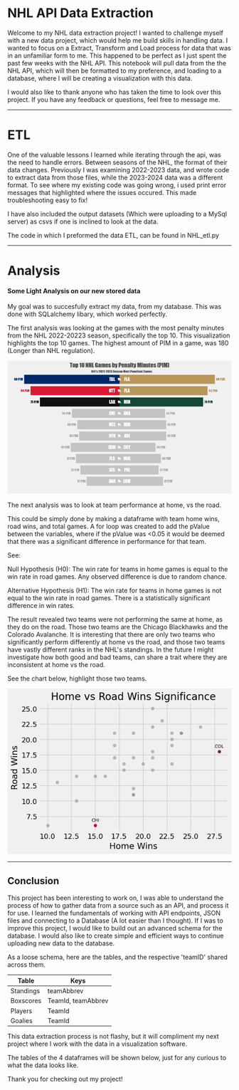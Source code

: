 # NHL API Data Extraction

Welcome to my NHL data extraction project! I wanted to challenge myself with a new data project, which would help me build skills in handling data. I wanted to focus on a Extract, Transform and Load process for data that was in an unfamiliar form to me. This happened to be perfect as I just spent the past few weeks with the NHL API. This notebook will pull data from the the NHL API, which will then be formatted to my preference, and loading to a database, where I will be creating a visualization with this data.

I would also like to thank anyone who has taken the time to look over this project. If you have any feedback or questions, feel free to message me.

-----------------------------------
# ETL

One of the valuable lessons I learned while iterating through the api, was the need to handle errors. Between seasons of the NHL, the format of their data changes. Previously I was examining 2022-2023 data, and wrote code to extract data from those files, while the 2023-2024 data was a different format. To see where my existing code was going wrong, i used print error messages that highlighted where the issues occured. This made troubleshooting easy to fix!

I have also included the output datasets (Which were uploading to a MySql server) as csvs if one is inclined to look at the data.

The code in which I preformed the data ETL, can be found in NHL_etl.py

-----------------------------------
# Analysis
#### Some Light Analysis on our new stored data

My goal was to succesfully extract my data, from my database. This was done with SQLalchemy libary, which worked perfectly.

The first analysis was looking at the games with the most penalty minutes from the NHL 2022-20223 season, specifically the top 10. This visualization highlights the top 10 games. The highest amount of PIM in a game, was 180 (Longer than NHL regulation).

![alt text](https://github.com/TannerOlstad/nhl_data_elt/blob/main/viz/output2.png)

The next analysis was to look at team performance at home, vs the road. 

This could be simply done by making a dataframe with team home wins, road wins, and total games. A for loop was created to add the pValue between the variables, where if the pValue was <0.05 it would be deemed that there was a significant difference in performance for that team.

See:

Null Hypothesis (H0): The win rate for teams in home games is equal to the win rate in road games. Any observed difference is due to random chance.

Alternative Hypothesis (H1): The win rate for teams in home games is not equal to the win rate in road games. There is a statistically significant difference in win rates.

The result revealed two teams were not performing the same at home, as they do on the road. Those two teams are the Chicago Blackhawks and the Colorado Avalanche. It is interesting that there are only two teams who significantly perform differently at home vs the road, and those two teams have vastly different ranks in the NHL's standings. In the future I might investigate how both good and bad teams, can share a trait where they are inconsistent at home vs the road.

See the chart below, highlight those two teams.

![alt text](https://github.com/TannerOlstad/nhl_data_elt/blob/main/viz/output.png)


-----------------------------------

## Conclusion

This project has been interesting to work on, I was able to understand the process of how to gather data from a source such as an API, and process it for use. I learned the fundamentals of working with API endpoints, JSON files and connecting to a Database (A lot easier than I thought). If I was to improve this project, I would like to build out an advanced schema for the database. I would also like to create simple and efficient ways to continue uploading new data to the database.

As a loose schema, here are the tables, and the respective 'teamID' shared across them.

Table      | Keys
-----------| -------------
Standings  | teamAbbrev
Boxscores  | TeamId, teamAbbrev
Players    | TeamId
Goalies    | TeamId


This data extraction process is not flashy, but it will compliment my next project where I work with the data in a visualization software.

The tables of the 4 dataframes will be shown below, just for any curious to what the data looks like.

Thank you for checking out my project!
